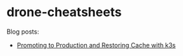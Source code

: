 # drone-cheatsheets

Blog posts:

- [Promoting to Production and Restoring Cache with k3s](https://vitobotta.com/2019/10/09/ci-cd-with-drone-for-deployment-to-kubernetes-with-helm/)
